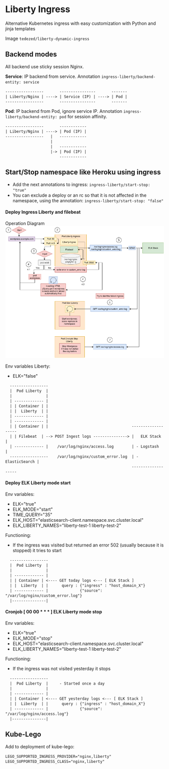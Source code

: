 # Liberty Ingress

Alternative Kubernetes ingress with easy customization with Python and jinja templates

Image `tedezed/liberty-dynamic-ingress`

## Backend modes

All backend use sticky session Nginx.

**Service**: IP backend from service.
Annotation `ingress-liberty/backend-entity: service`
```
-----------------       ----------------       -------
| Liberty/Nginx | ----> | Service (IP) | ----> | Pod |
-----------------       ----------------       -------
```

**Pod**: IP backend from Pod, ignore service IP.
Annotation `ingress-liberty/backend-entity: pod` for session affinity.
```
-----------------       ------------
| Liberty/Nginx | ----> | Pod (IP) |
-----------------   |   ------------
                    |
                    |   ------------
                    |-> | Pod (IP) |
                        ------------
```


## Start/Stop namespace like Heroku using ingress

- Add the next annotations to ingress: `ingress-liberty/start-stop: "true"`
- You can exclude a deploy or an rc so that it is not affected in the namespace, using the annotation: `ingress-liberty/start-stop: "false"`

#### Deploy Ingress Liberty and filebeat

Operation Diagram
<img src="https://raw.githubusercontent.com/Tedezed/kubernetes-containers-tools/master/tools/images/liberty_start-stop.png">


Env variables Liberty:
- ELK="false"

```
  -----------------
  |  Pod Liberty  |
  |               |
  | ------------- |
  | | Container | |
  | |  Liberty  | |
  | ------------- |
  | ------------- |
  | | Container | |                                     -------------------
  | | Filebeat  | --> POST Ingest logs ---------------> |   ELK Stack     |
  | ------------- |    /var/log/nginx/access.log        | - Logstash      |
  -----------------    /var/log/nginx/custom_error.log  | - ElasticSearch |
                                                        -------------------
```

#### Deploy ELK Liberty mode start

Env variables:
- ELK="true"
- ELK_MODE="start"
- TIME_QUERY="35"
- ELK_HOST="elasticsearch-client.namespace.svc.cluster.local"
- ELK_LIBERTY_NAMES="liberty-test-1 liberty-test-2"

Functioning:
- If the ingress was visited but returned an error 502 (usually because it is stopped) it tries to start
```
  -----------------
  |  Pod Liberty  |
  |               |
  | ------------- |
  | | Container | <---- GET today logs <--- [ ELK Stack ]
  | |  Liberty  | |      query : {"ingress" : "host_domain_X"}
  | ------------- |              {"source": "/var/log/nginx/custom_error.log"}
  |---------------|
```

#### Cronjob [ 00 00 * * * ] ELK Liberty mode stop

Env variables:
- ELK="true"
- ELK_MODE="stop"
- ELK_HOST="elasticsearch-client.namespace.svc.cluster.local"
- ELK_LIBERTY_NAMES="liberty-test-1 liberty-test-2"

Functioning:
- If the ingress was not visited yesterday it stops
```
  -----------------
  |  Pod Liberty  |     - Started once a day
  |               |
  | ------------- |
  | | Container | <---- GET yesterday logs <--- [ ELK Stack ]
  | |  Liberty  | |      query : {"ingress" : "host_domain_X"}
  | ------------- |              {"source": "/var/log/nginx/access.log"}
  |---------------|
```


## Kube-Lego

Add to deployment of kube-lego:

```
LEGO_SUPPORTED_INGRESS_PROVIDER="nginx,liberty"
LEGO_SUPPORTED_INGRESS_CLASS="nginx,liberty"
```
